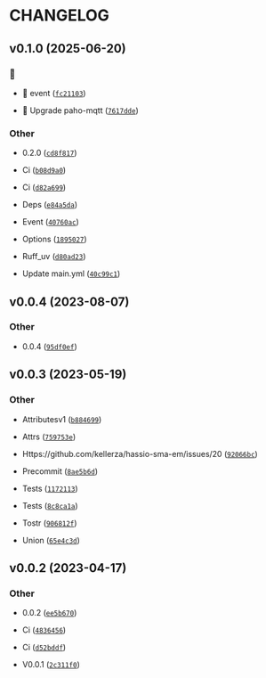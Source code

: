 # CHANGELOG


## v0.1.0 (2025-06-20)

### :rocket:

- :rocket: event
  ([`fc21103`](https://github.com/kellerza/mqtt_entity/commit/fc211037b50eef355956b145e6d1b8dcbb35c1f1))

- :rocket: Upgrade paho-mqtt
  ([`7617dde`](https://github.com/kellerza/mqtt_entity/commit/7617ddea5b07182482d46427f569a830826b8c8f))

### Other

- 0.2.0
  ([`cd8f817`](https://github.com/kellerza/mqtt_entity/commit/cd8f81762cbc731726252ad52985ef27705758c6))

- Ci
  ([`b08d9a0`](https://github.com/kellerza/mqtt_entity/commit/b08d9a0bdacd63765d5c7cbd95b050426a8cea0e))

- Ci
  ([`d82a699`](https://github.com/kellerza/mqtt_entity/commit/d82a69927408356fba23baa286989af4934c6708))

- Deps
  ([`e84a5da`](https://github.com/kellerza/mqtt_entity/commit/e84a5da02203ece367143f6285774121c31a5d5b))

- Event
  ([`40760ac`](https://github.com/kellerza/mqtt_entity/commit/40760ac6ece959540c92e4b2bcc094977eb09037))

- Options
  ([`1895027`](https://github.com/kellerza/mqtt_entity/commit/1895027ca73b0d2f18a8557c92734a54c39ef4e3))

- Ruff_uv
  ([`d80ad23`](https://github.com/kellerza/mqtt_entity/commit/d80ad239ccd5730426358337f908b129186bd705))

- Update main.yml
  ([`40c99c1`](https://github.com/kellerza/mqtt_entity/commit/40c99c1c77c91288e843c47fc9d9d605946d3d65))


## v0.0.4 (2023-08-07)

### Other

- 0.0.4
  ([`95df0ef`](https://github.com/kellerza/mqtt_entity/commit/95df0ef1e2d6facad0386f09edfa247846579cad))


## v0.0.3 (2023-05-19)

### Other

- Attributesv1
  ([`b884699`](https://github.com/kellerza/mqtt_entity/commit/b884699787ba2bb8e9618cfb44ddf41d4c33c1f9))

- Attrs
  ([`759753e`](https://github.com/kellerza/mqtt_entity/commit/759753ed2074da576e76547154c0140a3046b4c0))

- Https://github.com/kellerza/hassio-sma-em/issues/20
  ([`92066bc`](https://github.com/kellerza/mqtt_entity/commit/92066bc7f4eca92db15502915e2dcdd7fc5634f2))

- Precommit
  ([`8ae5b6d`](https://github.com/kellerza/mqtt_entity/commit/8ae5b6d20ac32267d9440614a773549c1834f61d))

- Tests
  ([`1172113`](https://github.com/kellerza/mqtt_entity/commit/1172113468ac7d1131df0f62364280851fbd868f))

- Tests
  ([`8c8ca1a`](https://github.com/kellerza/mqtt_entity/commit/8c8ca1aba4ee5255ccf94ef36e30d35d1fc25c5d))

- Tostr
  ([`906812f`](https://github.com/kellerza/mqtt_entity/commit/906812ff44f013215632b74c965a2a2edb4294dd))

- Union
  ([`65e4c3d`](https://github.com/kellerza/mqtt_entity/commit/65e4c3dbf2d468ce0e66ad10adbde96861759528))


## v0.0.2 (2023-04-17)

### Other

- 0.0.2
  ([`ee5b670`](https://github.com/kellerza/mqtt_entity/commit/ee5b670bf31727557099141d0125f1879a8ef61c))

- Ci
  ([`4836456`](https://github.com/kellerza/mqtt_entity/commit/4836456123d828ce49ce6b80110bcd65fb820b1d))

- Ci
  ([`d52bddf`](https://github.com/kellerza/mqtt_entity/commit/d52bddf26daa4096d9350bb9219d6c5da6e5bba1))

- V0.0.1
  ([`2c311f0`](https://github.com/kellerza/mqtt_entity/commit/2c311f0d4e04908f8e8d9ab96c138c96744d8e3b))
